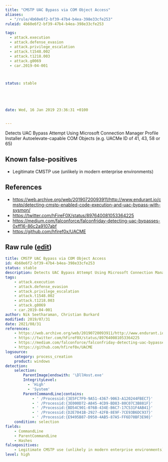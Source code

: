 ```yaml
---
title: "CMSTP UAC Bypass via COM Object Access"
aliases:
  - "/rule/4b60e6f2-bf39-47b4-b4ea-398e33cfe253"
ruleid: 4b60e6f2-bf39-47b4-b4ea-398e33cfe253

tags:
  - attack.execution
  - attack.defense_evasion
  - attack.privilege_escalation
  - attack.t1548.002
  - attack.t1218.003
  - attack.g0069
  - car.2019-04-001



status: stable





date: Wed, 16 Jan 2019 23:36:31 +0100


---
```


Detects UAC Bypass Attempt Using Microsoft Connection Manager Profile Installer Autoelevate-capable COM Objects (e.g. UACMe ID of 41, 43, 58 or 65)

<!--more-->


## Known false-positives

* Legitimate CMSTP use (unlikely in modern enterprise environments)



## References

* https://web.archive.org/web/20190720093911/http://www.endurant.io/cmstp/detecting-cmstp-enabled-code-execution-and-uac-bypass-with-sysmon/
* https://twitter.com/hFireF0X/status/897640081053364225
* https://medium.com/falconforce/falconfriday-detecting-uac-bypasses-0xff16-86c2a9107abf
* https://github.com/hfiref0x/UACME


## Raw rule ([edit](https://github.com/SigmaHQ/sigma/edit/master/rules/windows/process_creation/proc_creation_win_cmstp_com_object_access.yml))
```yaml
title: CMSTP UAC Bypass via COM Object Access
id: 4b60e6f2-bf39-47b4-b4ea-398e33cfe253
status: stable
description: Detects UAC Bypass Attempt Using Microsoft Connection Manager Profile Installer Autoelevate-capable COM Objects (e.g. UACMe ID of 41, 43, 58 or 65)
tags:
    - attack.execution
    - attack.defense_evasion
    - attack.privilege_escalation
    - attack.t1548.002
    - attack.t1218.003
    - attack.g0069
    - car.2019-04-001
author: Nik Seetharaman, Christian Burkard
modified: 2019/07/31
date: 2021/08/31
references:
    - https://web.archive.org/web/20190720093911/http://www.endurant.io/cmstp/detecting-cmstp-enabled-code-execution-and-uac-bypass-with-sysmon/
    - https://twitter.com/hFireF0X/status/897640081053364225
    - https://medium.com/falconforce/falconfriday-detecting-uac-bypasses-0xff16-86c2a9107abf
    - https://github.com/hfiref0x/UACME
logsource:
    category: process_creation
    product: windows
detection:
    selection:
        ParentImage|endswith: '\DllHost.exe'
        IntegrityLevel:
          - 'High'
          - 'System'
        ParentCommandLine|contains:
            - ' /Processid:{3E5FC7F9-9A51-4367-9063-A120244FBEC7}'
            - ' /Processid:{3E000D72-A845-4CD9-BD83-80C07C3B881F}'
            - ' /Processid:{BD54C901-076B-434E-B6C7-17C531F4AB41}'
            - ' /Processid:{D2E7041B-2927-42FB-8E9F-7CE93B6DC937}'
            - ' /Processid:{E9495B87-D950-4AB5-87A5-FF6D70BF3E90}'
    condition: selection
fields:
    - CommandLine
    - ParentCommandLine
    - Hashes
falsepositives:
    - Legitimate CMSTP use (unlikely in modern enterprise environments)
level: high

```
